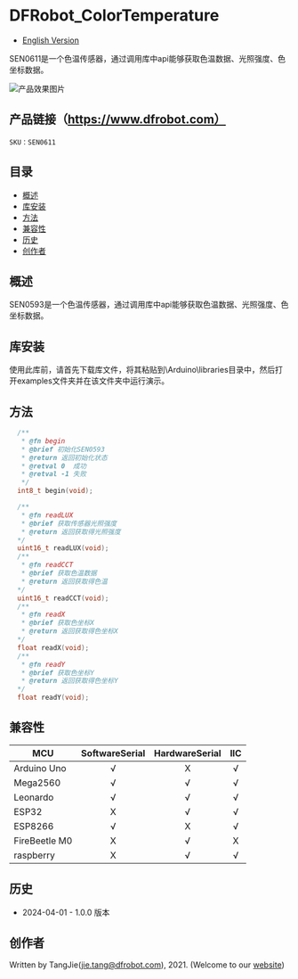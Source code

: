 DFRobot_ColorTemperature
===========================

* [English Version](./README.md)

SEN0611是一个色温传感器，通过调用库中api能够获取色温数据、光照强度、色坐标数据。

![产品效果图片](../../resources/images/SEN0611.png)

## 产品链接（https://www.dfrobot.com）

    SKU：SEN0611
  
## 目录

  * [概述](#概述)
  * [库安装](#库安装)
  * [方法](#方法)
  * [兼容性](#兼容性)
  * [历史](#历史)
  * [创作者](#创作者)

## 概述

SEN0593是一个色温传感器，通过调用库中api能够获取色温数据、光照强度、色坐标数据。

## 库安装

使用此库前，请首先下载库文件，将其粘贴到\Arduino\libraries目录中，然后打开examples文件夹并在该文件夹中运行演示。


## 方法

```C++
  /**
   * @fn begin
   * @brief 初始化SEN0593
   * @return 返回初始化状态
   * @retval 0  成功
   * @retval -1 失败
   */
  int8_t begin(void);

  /**
   * @fn readLUX
   * @brief 获取传感器光照强度
   * @return 返回获取得光照强度
  */
  uint16_t readLUX(void);
  /**
   * @fn readCCT
   * @brief 获取色温数据
   * @return 返回获取得色温
  */
  uint16_t readCCT(void);
  /**
   * @fn readX
   * @brief 获取色坐标X
   * @return 返回获取得色坐标X
  */
  float readX(void);
  /**
   * @fn readY
   * @brief 获取色坐标Y
   * @return 返回获取得色坐标Y
  */
  float readY(void);

```


## 兼容性

MCU                | SoftwareSerial | HardwareSerial |      IIC      |
------------------ | :----------: | :----------: | :----------: | 
Arduino Uno        |      √       |      X       |      √       |
Mega2560           |      √       |      √       |      √       |
Leonardo           |      √       |      √       |      √       |
ESP32              |      X       |      √       |      √       |
ESP8266            |      √       |      X       |      √       |
FireBeetle M0      |      X       |      √       |      X        |
raspberry          |      X       |      √       |      √       |

## 历史
- 2024-04-01 - 1.0.0 版本

## 创作者

Written by TangJie(jie.tang@dfrobot.com), 2021. (Welcome to our [website](https://www.dfrobot.com/))